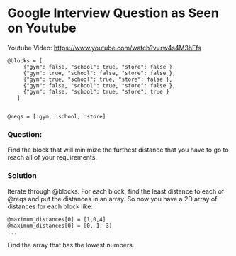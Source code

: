 # Google Interview Question as Seen on Youtube

Youtube Video: https://www.youtube.com/watch?v=rw4s4M3hFfs


```
@blocks = [
     {"gym": false, "school": true, "store": false },
     {"gym": true, "school": false, "store": false },
     {"gym": true, "school": true, "store": false },
     {"gym": false, "school": true, "store": false },
     {"gym": false, "school": true, "store": true }
   ]


@reqs = [:gym, :school, :store]

```

### Question:

Find the block that will minimize the furthest distance that you have to go to reach all of your requirements.


### Solution
Iterate through @blocks. For each block, find the least distance to each of @reqs and put the distances in an array. So now you have a 2D array of distances for each block like:
```
@maximum_distances[0] = [1,0,4]
@maximum_distances[0] = [0, 1, 3]
...
```
 Find the array that has the lowest numbers.
